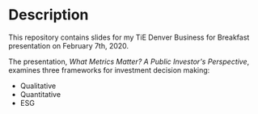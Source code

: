 # Description

This repository contains slides for my TiE Denver Business for Breakfast presentation on February 7th, 2020.

The presentation, *What Metrics Matter? A Public Investor's Perspective*, examines three frameworks for investment decision making:

* Qualitative 
* Quantitative
* ESG

